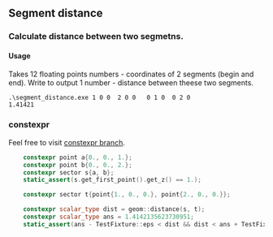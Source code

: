 ## Segment distance
### Calculate distance between two segmetns.
#### Usage
Takes 12 floating points numbers - coordinates of 2 segments (begin and end).
Write to output 1 number - distance between theese two segments.
```
.\segment_distance.exe 1 0 0  2 0 0   0 1 0  0 2 0
1.41421
```

### constexpr
Feel free to visit [constexpr branch](https://github.com/SmirnovBoris/SegmentDistance/tree/constexpr).

```c++
    constexpr point a{0., 0., 1.};
    constexpr point b{0., 0., 2.};
    constexpr sector s{a, b};
    static_assert(s.get_first_point().get_z() == 1.);

    constexpr sector t{point{1., 0., 0.}, point{2., 0., 0.}};

    constexpr scalar_type dist = geom::distance(s, t);
    constexpr scalar_type ans = 1.4142135623730951;
    static_assert(ans - TestFixture::eps < dist && dist < ans + TestFixture::eps);
```
